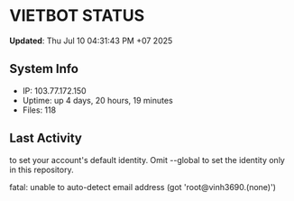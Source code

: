 # VIETBOT STATUS
**Updated**: Thu Jul 10 04:31:43 PM +07 2025

## System Info
- IP: 103.77.172.150
- Uptime: up 4 days, 20 hours, 19 minutes
- Files: 118

## Last Activity

to set your account's default identity.
Omit --global to set the identity only in this repository.

fatal: unable to auto-detect email address (got 'root@vinh3690.(none)')
